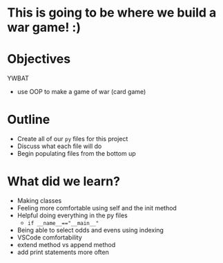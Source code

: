 # This is going to be where we build a war game! :)

# Objectives
YWBAT
* use OOP to make a game of war (card game)


# Outline
* Create all  of our `py` files for this project
* Discuss what each file will do
* Begin populating files from the bottom up


# What did we learn?
* Making classes
* Feeling more comfortable using self and the init method
* Helpful doing everything in the py files
    * `if __name__=="__main__"`
* Being able to select odds and evens using indexing
* VSCode comfortability
* extend method vs append method
* add print statements more often